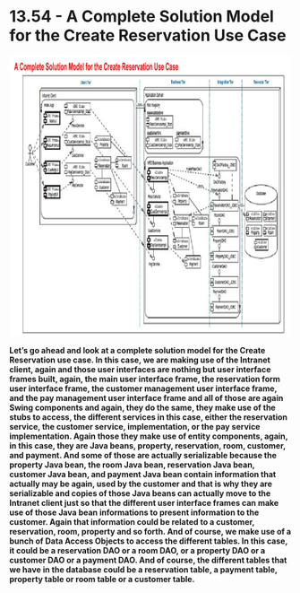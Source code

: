 # 13.54 - A Complete Solution Model for the Create Reservation Use Case

<img src="/images/13_54_01.jpg" width="800" height="500">

**Let’s go ahead and look at a complete solution model for the Create Reservation use case. In this case, we are making use of the Intranet client, again and those user interfaces are nothing but user interface frames built, again, the main user interface frame, the reservation form user interface frame, the customer management user interface frame, and the pay management user interface frame and all of those are again Swing components and again, they do the same, they make use of the stubs to access, the different services in this case, either the reservation service, the customer service, implementation, or the pay service implementation. Again those they make use of entity components, again, in this case, they are Java beans, property, reservation, room, customer, and payment. And some of those are actually serializable because the property Java bean, the room Java bean, reservation Java bean, customer Java bean, and payment Java bean contain information that actually may be again, used by the customer and that is why they are serializable and copies of those Java beans can actually move to the Intranet client just so that the different user interface frames can make use of those Java bean informations to present information to the customer. Again that information could be related to a customer, reservation, room, property and so forth. And of course, we make use of a bunch of Data Access Objects to access the different tables. In this case, it could be a reservation DAO or a room DAO, or a property DAO or a customer DAO or a payment DAO. And of course, the different tables that we have in the database could be a reservation table, a payment table, property table or room table or a customer table.**